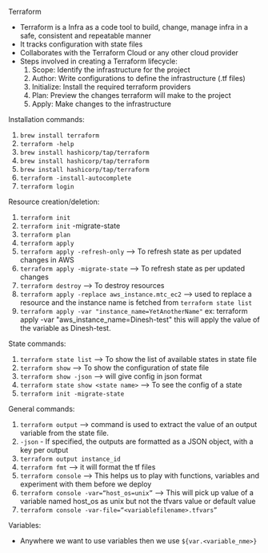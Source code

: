 Terraform

* Terraform is a Infra as a code tool to build, change, manage infra in a safe, consistent and repeatable manner
* It tracks configuration with state files
* Collaborates with the Terraform Cloud or any other cloud provider
* Steps involved in creating a Terraform lifecycle:
  1. Scope: Identify the infrastructure for the project
  2. Author: Write configurations to define the infrastructure (.tf files)
  3. Initialize: Install the required terraform providers
  4. Plan: Preview the changes terraform will make to the project
  5. Apply: Make changes to the infrastructure


Installation commands:
1. `brew install terraform`
2. `terraform -help`
3. `brew install hashicorp/tap/terraform`
4. `brew install hashicorp/tap/terraform`
5. `brew install hashicorp/tap/terraform`
7. `terraform -install-autocomplete`
8. `terraform login`


Resource creation/deletion:
1. `terraform init`
2. `terraform init` -migrate-state
3. `terraform plan`
4. `terraform apply`
5. `terraform apply -refresh-only`  ——> To refresh state as per updated changes in AWS
6. `terraform apply -migrate-state` ——> To refresh state as per updated changes
7.  `terraform destroy` ——> To destroy resources
8. `terraform apply -replace aws_instance.mtc_ec2` —> used to replace a resource and the instance name is fetched from `terraform state list`
9. `terraform apply -var "instance_name=YetAnotherName"` ex: terraform apply -var "aws_instance_name=Dinesh-test" this will apply the value of the variable as Dinesh-test.

State commands:
1. `terraform state list` ——> To show the list of available states in state file
2. `terraform show` ——> To show the configuration of state file
3. `terraform show -json` ——> will give config in json format
4. `terraform state show <state name>` ——> To see the config of a state
5. `terraform init -migrate-state`


General commands:
1. `terraform output` ——> command is used to extract the value of an output variable from the state file.
2. `-json` - If specified, the outputs are formatted as a JSON object, with a key per output
3. `terraform output instance_id`
4. `terraform fmt` ——> it will format the  tf files
5. `terraform console` ——> This helps us to play with functions, variables and experiment with them before we deploy
6. `terraform console -var=“host_os=unix”` ——> This will pick up value of a variable named host_os as unix but not the tfvars value or default value
7. `terraform console -var-file=“<variablefilename>.tfvars”`

Variables:
* Anywhere we want to use variables then we use `${var.<variable_nme>}`


  
 
